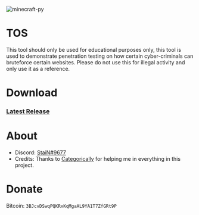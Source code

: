 ![minecraft-py](https://user-images.githubusercontent.com/62406629/124016150-9d9d4500-d9e5-11eb-9103-6e7210200291.png)

# TOS
This tool should only be used for educational purposes only, this tool is used to demonstrate penetration testing on how certain cyber-criminals can bruteforce certain websites. Please do not use this for illegal activity and only use it as a reference.

# Download
### [Latest Release](https://github.com/Stainpy/MinecraftPy/releases)

# About
- Discord: [StaiN#9677](https://discordapp.com/users/289106753277263872)
- Credits: Thanks to [Categorically](https://github.com/Categorically) for helping me in everything in this project.

# Donate
Bitcoin: ``3BJcvDSwqPQKRxKqMgaAL9YA1T7ZfGRt9P``
